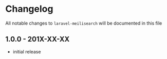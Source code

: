 # Changelog

All notable changes to `laravel-meilisearch` will be documented in this file

## 1.0.0 - 201X-XX-XX

- initial release
